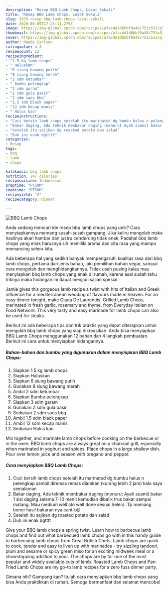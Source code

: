 ```yaml
---
description: "Resep BBQ Lamb Chops, Lezat Sekali"
title: "Resep BBQ Lamb Chops, Lezat Sekali"
slug: 2835-resep-bbq-lamb-chops-lezat-sekali
date: 2020-06-09T17:25:11.279Z
image: https://img-global.cpcdn.com/recipes/afac4d1d6bbf9a48/751x532cq70/bbq-lamb-chops-foto-resep-utama.jpg
thumbnail: https://img-global.cpcdn.com/recipes/afac4d1d6bbf9a48/751x532cq70/bbq-lamb-chops-foto-resep-utama.jpg
cover: https://img-global.cpcdn.com/recipes/afac4d1d6bbf9a48/751x532cq70/bbq-lamb-chops-foto-resep-utama.jpg
author: Maude Carlson
ratingvalue: 4.3
reviewcount: 12
recipeingredient:
- "1.5 kg lamb chops"
- " Haluskan"
- "6 siung bawang putih"
- "8 siung bawang merah"
- "2 sdm ketumbar"
- " Bumbu pelengkap"
- "3 sdm garam"
- "2 sdm gula pasir"
- "2 sdm saos bbq"
- "1.5 sdm black paper"
- "12 sdm kecap manis"
- " Halus kan"
recipeinstructions:
- "Cuci bersih lamb chops setelah itu marinated dg bumbu halus n pelengkap sambil diremas remas diamkan (kurang lebih 2 jam) kalo saya semalaman"
- "Bakar daging, Ada teknik membakar daging (menurut Ayah suami) bakar 1 sisi daging selama 7-10 menit kemudian dibalik trus bakar sampai matang. Mau medium well ato well done sesuai Selera. Tp memang bener hasil bakaran nya cantik😍"
- "Setelah itu sajikan dg roasted potato dan salad"
- "Duh ini enak bgtttt"
categories:
- Resep
tags:
- bbq
- lamb
- chops

katakunci: bbq lamb chops 
nutrition: 247 calories
recipecuisine: Indonesian
preptime: "PT19M"
cooktime: "PT50M"
recipeyield: "2"
recipecategory: Dinner

---
```



![BBQ Lamb Chops](https://img-global.cpcdn.com/recipes/afac4d1d6bbf9a48/751x532cq70/bbq-lamb-chops-foto-resep-utama.jpg)

Anda sedang mencari ide resep bbq lamb chops yang unik? Cara menyiapkannya memang susah-susah gampang. Jika keliru mengolah maka hasilnya akan hambar dan justru cenderung tidak enak. Padahal bbq lamb chops yang enak harusnya sih memiliki aroma dan cita rasa yang mampu memancing selera kita.

Ada beberapa hal yang sedikit banyak mempengaruhi kualitas rasa dari bbq lamb chops, pertama dari jenis bahan, lalu pemilihan bahan segar, sampai cara mengolah dan menghidangkannya. Tidak usah pusing kalau mau menyiapkan bbq lamb chops yang enak di rumah, karena asal sudah tahu triknya maka hidangan ini dapat menjadi sajian spesial.

Jamie gives this gorgeous lamb recipe a twist with hits of Italian and Greek influence for a mediterranean wedding of flavours made in heaven. For an easy dinner tonight, make Giada De Laurentiis&#39; Grilled Lamb Chops, marinated in fresh garlic, rosemary and thyme, from Everyday Italian on Food Network. This very tasty and easy marinade for lamb chops can also be used for steaks.


Berikut ini ada beberapa tips dan trik praktis yang dapat diterapkan untuk mengolah bbq lamb chops yang siap dikreasikan. Anda bisa menyiapkan BBQ Lamb Chops menggunakan 12 bahan dan 4 langkah pembuatan. Berikut ini cara untuk menyiapkan hidangannya.

<!--inarticleads1-->

##### Bahan-bahan dan bumbu yang digunakan dalam menyiapkan BBQ Lamb Chops:

1. Siapkan 1.5 kg lamb chops
1. Siapkan  Haluskan
1. Siapkan 6 siung bawang putih
1. Gunakan 8 siung bawang merah
1. Ambil 2 sdm ketumbar
1. Siapkan  Bumbu pelengkap
1. Siapkan 3 sdm garam
1. Gunakan 2 sdm gula pasir
1. Sediakan 2 sdm saos bbq
1. Ambil 1.5 sdm black paper
1. Ambil 12 sdm kecap manis
1. Sediakan  Halus kan


Mix together, and marinate lamb chops before cooking on the barbecue or in the oven. BBQ lamb chops are always great on a charcoal grill, especially when marinated in yoghurt and spices. Place chops in a large shallow dish. Pour over lemon juice and season with oregano and pepper. 

<!--inarticleads2-->

##### Cara menyiapkan BBQ Lamb Chops:

1. Cuci bersih lamb chops setelah itu marinated dg bumbu halus n pelengkap sambil diremas remas diamkan (kurang lebih 2 jam) kalo saya semalaman
1. Bakar daging, Ada teknik membakar daging (menurut Ayah suami) bakar 1 sisi daging selama 7-10 menit kemudian dibalik trus bakar sampai matang. Mau medium well ato well done sesuai Selera. Tp memang bener hasil bakaran nya cantik😍
1. Setelah itu sajikan dg roasted potato dan salad
1. Duh ini enak bgtttt


Give your BBQ lamb chops a spring twist. Learn how to barbecue lamb chops and find out what barbecued lamb chops go with in this handy guide to barbecuing lamb chops from Great British Chefs. Lamb chops are quick to cook, tender and easy to liven up with marinades - try sizzling tandoori, plum and sesame or spicy green miso for an exciting midweek meal or a showstopping addition to your. The chops are by far one of the most popular and widely available cuts of lamb. Roasted Lamb Chops and Pan-Fried Lamb Chops are my go-to lamb recipes for a zero fuss dinner party. 

Gimana nih? Gampang kan? Itulah cara menyiapkan bbq lamb chops yang bisa Anda praktikkan di rumah. Semoga bermanfaat dan selamat mencoba!
